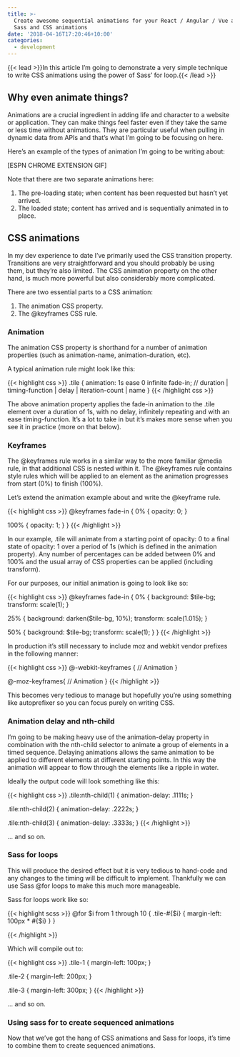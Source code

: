 ```yaml
---
title: >-
  Create awesome sequential animations for your React / Angular / Vue app using
  Sass and CSS animations
date: '2018-04-16T17:20:46+10:00'
categories:
  - development
---
```

{{< lead >}}In this article I’m going to demonstrate a very simple technique to write CSS animations using the power of Sass’ for loop.{{< /lead >}}

## Why even animate things?

Animations are a crucial ingredient in adding life and character to a website or application. They can make things feel faster even if they take the same or less time without animations. They are particular useful when pulling in dynamic data from APIs and that’s what I’m going to be focusing on here.

Here’s an example of the types of animation I’m going to be writing about:

[ESPN CHROME EXTENSION GIF]

Note that there are two separate animations here:

1. The pre-loading state; when content has been requested but hasn’t yet arrived.
2. The loaded state; content has arrived and is sequentially animated in to place.

## CSS animations

In my dev experience to date I’ve primarily used the CSS transition property. Transitions are very straightforward and you should probably be using them, but they’re also limited. The CSS animation property on the other hand, is much more powerful but also considerably more complicated.

There are two essential parts to a CSS animation:

1. The animation CSS property.
2. The @keyframes CSS rule.

### Animation

The animation CSS property is shorthand for a number of animation properties (such as animation-name, animation-duration, etc).

A typical animation rule might look like this:

{{< highlight css >}}
.tile {
  animation: 1s ease 0 infinite fade-in;
  // duration | timing-function | delay | iteration-count | name
}
{{< /highlight css >}}

The above animation property applies the fade-in animation to the .tile element over a duration of 1s, with no delay, infinitely repeating and with an ease timing-function. It’s a lot to take in but it’s makes more sense when you see it in practice (more on that below).

### Keyframes

The @keyframes rule works in a similar way to the more familiar @media rule, in that additional CSS is nested within it. The @keyframes rule contains style rules which will be applied to an element as the animation progresses from start (0%) to finish (100%).

Let’s extend the animation example about and write the @keyframe rule.

{{< highlight css >}}
@keyframes fade-in {
  0% {
    opacity: 0;
  }

  100% {
    opacity: 1;
  }
}
{{< /highlight >}}

In our example, .tile will animate from a starting point of opacity: 0 to a final state of opacity: 1 over a period of 1s (which is defined in the animation property). Any number of percentages can be added between 0% and 100% and the usual array of CSS properties can be applied (including transform).

For our purposes, our initial animation is going to look like so:

{{< highlight css >}}
@keyframes fade-in {
  0% {
    background: $tile-bg;
    transform: scale(1);
  }
  
  25% {
    background: darken($tile-bg, 10%);
    transform: scale(1.015);
  }
  
  50% {
    background: $tile-bg;
    transform: scale(1);
  }
}
{{< /highlight >}}

In production it’s still necessary to include moz and webkit vendor prefixes in the following manner:

{{< highlight css >}}
@-webkit-keyframes {
  // Animation
}

@-moz-keyframes{
  // Animation
}
{{< /highlight >}}

This becomes very tedious to manage but hopefully you’re using something like autoprefixer so you can focus purely on writing CSS.

### Animation delay and nth-child

I’m going to be making heavy use of the animation-delay property in combination with the nth-child selector to animate a group of elements in a timed sequence. Delaying animations allows the same animation to be applied to different elements at different starting points. In this way the animation will appear to flow through the elements like a ripple in water.

Ideally the output code will look something like this:

{{< highlight css >}}
.tile:nth-child(1) {
  animation-delay: .1111s;
}

.tile:nth-child(2) {
  animation-delay: .2222s;
}

.tile:nth-child(3) {
  animation-delay: .3333s;
}
{{< /highlight >}}

... and so on. 

### Sass for loops

This will produce the desired effect but it is very tedious to hand-code and any changes to the timing will be difficult to implement. Thankfully we can use Sass @for loops to make this much more manageable.

Sass for loops work like so:

{{< highlight scss >}}
@for $i from 1 through 10 {
  .tile-#{$i} {
    margin-left: 100px * #{$i}
  }
}

{{< /highlight >}}

Which will compile out to:

{{< highlight css >}}
.tile-1 {
  margin-left: 100px;
}

.tile-2 {
  margin-left: 200px;
}

.tile-3 {
  margin-left: 300px;
}
{{< /highlight >}}

... and so on.

### Using sass for to create sequenced animations

Now that we’ve got the hang of CSS animations and Sass for loops, it’s time to combine them to create sequenced animations.
